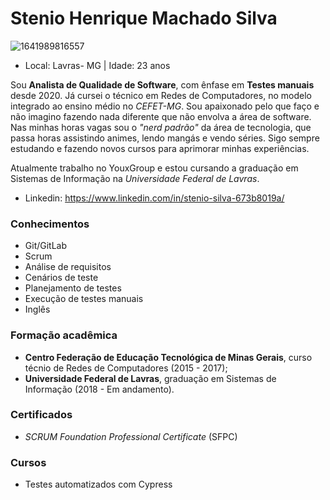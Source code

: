 # Stenio Henrique Machado Silva

![1641989816557](https://user-images.githubusercontent.com/56547429/205449082-1d8a8eb7-e973-4c5e-9874-568396b1ebef.jpg)

- Local: Lavras- MG | Idade: 23 anos

Sou **Analista de Qualidade de Software**, com ênfase em **Testes manuais** desde 2020. Já cursei o técnico em Redes de Computadores, no modelo integrado ao ensino médio no *CEFET-MG*. 
Sou apaixonado pelo que faço e não imagino fazendo nada diferente que não envolva a área de software. Nas minhas horas vagas sou o *"nerd padrão"* da área de tecnologia, que passa horas assistindo animes, lendo mangás e vendo séries. Sigo sempre estudando e fazendo novos cursos para aprimorar minhas experiências. 

Atualmente trabalho no YouxGroup e estou cursando a graduação em Sistemas de Informação na *Universidade Federal de Lavras*. 

- Linkedin: https://www.linkedin.com/in/stenio-silva-673b8019a/


### Conhecimentos 

- Git/GitLab 
- Scrum 
- Análise de requisitos 
- Cenários de teste
- Planejamento de testes
- Execução de testes manuais 
- Inglês 

### Formação acadêmica

- **Centro Federação de Educação Tecnológica de Minas Gerais**, curso técnio de Redes de Computadores (2015 - 2017);
- **Universidade Federal de Lavras**, graduação em Sistemas de Informação (2018 - Em andamento). 

### Certificados

- *SCRUM Foundation Professional Certificate* (SFPC)

### Cursos 

- Testes automatizados com Cypress 




